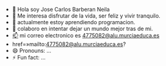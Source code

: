 - 👋 Hola soy Jose Carlos Barberan Neila
- 👀 Me interesa disfrutar de la vida, ser feliz y vivir tranquilo. 
- 🌱 actualmente estoy aprendiendo programacion.
- 💞️ colaboro en intentar dejar un mundo mejor tras de mi.
- <a>[:mailbox:](4775082@alu.murciaeduca.es)  mi correo electronico es 4775082@alu.murciaeduca.es
-  href=»mailto:4775082@alu.murciaeduca.es?</a>
- 😄 Pronouns: ...
- ⚡ Fun fact: ...

<!---
JCBN94/JCBN94 is a ✨ special ✨ repository because its `README.md` (this file) appears on your GitHub profile.
You can click the Preview link to take a look at your changes.
--->
